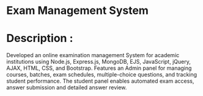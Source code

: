 # Exam Management System

# Description :
Developed an online examination management System for academic institutions using Node.js, Express.js, MongoDB, EJS, JavaScript, jQuery, AJAX, HTML, CSS, and Bootstrap. Features an Admin panel for managing courses, batches, exam schedules, multiple-choice questions, and tracking student performance. The student panel enables automated exam access, answer submission and detailed answer review.